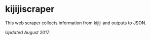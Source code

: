 # kijijiscraper

This web scraper collects information from kijiji and outputs to JSON. 

*Updated August 2017.* 
